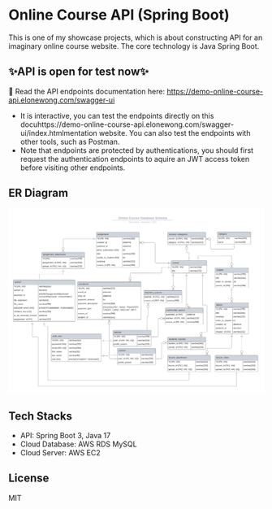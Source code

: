 # Online Course API (Spring Boot)
This is one of my showcase projects, which is about constructing API for an imaginary online course website. The core technology is Java Spring Boot.  

## ✨API is open for test now✨
📄 Read the API endpoints documentation here: https://demo-online-course-api.elonewong.com/swagger-ui  
- It is interactive, you can test the endpoints directly on this docuhttps://demo-online-course-api.elonewong.com/swagger-ui/index.htmlmentation website. You can also test the endpoints with other tools, such as Postman.  
- Note that endpoints are protected by authentications, you should first request the authentication endpoints to aquire an JWT access token before visiting other endpoints.  

## ER Diagram
![online_course_erd.png](./online_course_erd.png?raw=true)  

## Tech Stacks

- API: Spring Boot 3, Java 17  
- Cloud Database: AWS RDS MySQL  
- Cloud Server: AWS EC2  

## License

MIT  
